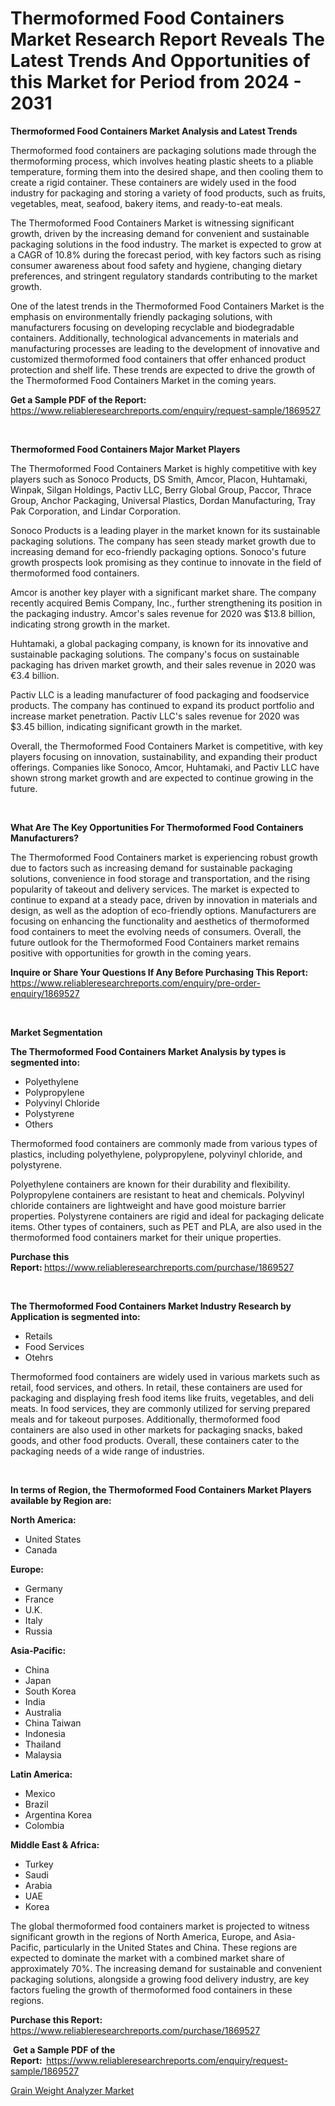 <p><h1>Thermoformed Food Containers Market Research Report Reveals The Latest Trends And Opportunities of this Market for Period from 2024 - 2031</h1></p><p><strong>Thermoformed Food Containers Market Analysis and Latest Trends</strong></p>
<p><p>Thermoformed food containers are packaging solutions made through the thermoforming process, which involves heating plastic sheets to a pliable temperature, forming them into the desired shape, and then cooling them to create a rigid container. These containers are widely used in the food industry for packaging and storing a variety of food products, such as fruits, vegetables, meat, seafood, bakery items, and ready-to-eat meals.</p><p>The Thermoformed Food Containers Market is witnessing significant growth, driven by the increasing demand for convenient and sustainable packaging solutions in the food industry. The market is expected to grow at a CAGR of 10.8% during the forecast period, with key factors such as rising consumer awareness about food safety and hygiene, changing dietary preferences, and stringent regulatory standards contributing to the market growth.</p><p>One of the latest trends in the Thermoformed Food Containers Market is the emphasis on environmentally friendly packaging solutions, with manufacturers focusing on developing recyclable and biodegradable containers. Additionally, technological advancements in materials and manufacturing processes are leading to the development of innovative and customized thermoformed food containers that offer enhanced product protection and shelf life. These trends are expected to drive the growth of the Thermoformed Food Containers Market in the coming years.</p></p>
<p><strong>Get a Sample PDF of the Report:&nbsp;</strong> <a href="https://www.reliableresearchreports.com/enquiry/request-sample/1869527">https://www.reliableresearchreports.com/enquiry/request-sample/1869527</a></p>
<p>&nbsp;</p>
<p><strong>Thermoformed Food Containers Major Market Players</strong></p>
<p><p>The Thermoformed Food Containers Market is highly competitive with key players such as Sonoco Products, DS Smith, Amcor, Placon, Huhtamaki, Winpak, Silgan Holdings, Pactiv LLC, Berry Global Group, Paccor, Thrace Group, Anchor Packaging, Universal Plastics, Dordan Manufacturing, Tray Pak Corporation, and Lindar Corporation.</p><p>Sonoco Products is a leading player in the market known for its sustainable packaging solutions. The company has seen steady market growth due to increasing demand for eco-friendly packaging options. Sonoco's future growth prospects look promising as they continue to innovate in the field of thermoformed food containers.</p><p>Amcor is another key player with a significant market share. The company recently acquired Bemis Company, Inc., further strengthening its position in the packaging industry. Amcor's sales revenue for 2020 was $13.8 billion, indicating strong growth in the market.</p><p>Huhtamaki, a global packaging company, is known for its innovative and sustainable packaging solutions. The company's focus on sustainable packaging has driven market growth, and their sales revenue in 2020 was €3.4 billion.</p><p>Pactiv LLC is a leading manufacturer of food packaging and foodservice products. The company has continued to expand its product portfolio and increase market penetration. Pactiv LLC's sales revenue for 2020 was $3.45 billion, indicating significant growth in the market.</p><p>Overall, the Thermoformed Food Containers Market is competitive, with key players focusing on innovation, sustainability, and expanding their product offerings. Companies like Sonoco, Amcor, Huhtamaki, and Pactiv LLC have shown strong market growth and are expected to continue growing in the future.</p></p>
<p>&nbsp;</p>
<p><strong>What Are The Key Opportunities For Thermoformed Food Containers Manufacturers?</strong></p>
<p><p>The Thermoformed Food Containers market is experiencing robust growth due to factors such as increasing demand for sustainable packaging solutions, convenience in food storage and transportation, and the rising popularity of takeout and delivery services. The market is expected to continue to expand at a steady pace, driven by innovation in materials and design, as well as the adoption of eco-friendly options. Manufacturers are focusing on enhancing the functionality and aesthetics of thermoformed food containers to meet the evolving needs of consumers. Overall, the future outlook for the Thermoformed Food Containers market remains positive with opportunities for growth in the coming years.</p></p>
<p><strong>Inquire or Share Your Questions If Any Before Purchasing This Report:</strong> <a href="https://www.reliableresearchreports.com/enquiry/pre-order-enquiry/1869527">https://www.reliableresearchreports.com/enquiry/pre-order-enquiry/1869527</a></p>
<p>&nbsp;</p>
<p><strong>Market Segmentation</strong></p>
<p><strong>The Thermoformed Food Containers Market Analysis by types is segmented into:</strong></p>
<p><ul><li>Polyethylene</li><li>Polypropylene</li><li>Polyvinyl Chloride</li><li>Polystyrene</li><li>Others</li></ul></p>
<p><p>Thermoformed food containers are commonly made from various types of plastics, including polyethylene, polypropylene, polyvinyl chloride, and polystyrene. </p><p>Polyethylene containers are known for their durability and flexibility. Polypropylene containers are resistant to heat and chemicals. Polyvinyl chloride containers are lightweight and have good moisture barrier properties. Polystyrene containers are rigid and ideal for packaging delicate items. Other types of containers, such as PET and PLA, are also used in the thermoformed food containers market for their unique properties.</p></p>
<p><strong>Purchase this Report:&nbsp;</strong><a href="https://www.reliableresearchreports.com/purchase/1869527">https://www.reliableresearchreports.com/purchase/1869527</a></p>
<p>&nbsp;</p>
<p><strong>The Thermoformed Food Containers Market Industry Research by Application is segmented into:</strong></p>
<p><ul><li>Retails</li><li>Food Services</li><li>Otehrs</li></ul></p>
<p><p>Thermoformed food containers are widely used in various markets such as retail, food services, and others. In retail, these containers are used for packaging and displaying fresh food items like fruits, vegetables, and deli meats. In food services, they are commonly utilized for serving prepared meals and for takeout purposes. Additionally, thermoformed food containers are also used in other markets for packaging snacks, baked goods, and other food products. Overall, these containers cater to the packaging needs of a wide range of industries.</p></p>
<p>&nbsp;</p>
<p><strong>In terms of Region, the Thermoformed Food Containers Market Players available by Region are:</strong></p>
<p>
    <p> <strong> North America: </strong>
        <ul>
            <li>United States</li>
            <li>Canada</li>
        </ul>
        </p> 
    <p> <strong> Europe: </strong>
        <ul>
            <li>Germany</li>
            <li>France</li>
            <li>U.K.</li>
            <li>Italy</li>
            <li>Russia</li>
        </ul>
        </p> 
    <p> <strong> Asia-Pacific: </strong>
        <ul>
            <li>China</li>
            <li>Japan</li>
            <li>South Korea</li>
            <li>India</li>
            <li>Australia</li>
            <li>China Taiwan</li>
            <li>Indonesia</li>
            <li>Thailand</li>
            <li>Malaysia</li>
        </ul>
        </p> 
    <p> <strong> Latin America: </strong>
        <ul>
            <li>Mexico</li>
            <li>Brazil</li>
            <li>Argentina Korea</li>
            <li>Colombia</li>
        </ul>
        </p> 
    <p> <strong> Middle East & Africa: </strong>
        <ul>
            <li>Turkey</li>
            <li>Saudi</li>
            <li>Arabia</li>
            <li>UAE</li>
            <li>Korea</li>
        </ul>
    </p>
    </p>
<p><p>The global thermoformed food containers market is projected to witness significant growth in the regions of North America, Europe, and Asia-Pacific, particularly in the United States and China. These regions are expected to dominate the market with a combined market share of approximately 70%. The increasing demand for sustainable and convenient packaging solutions, alongside a growing food delivery industry, are key factors fueling the growth of thermoformed food containers in these regions.</p></p>
<p><strong>Purchase this Report: </strong><a href="https://www.reliableresearchreports.com/purchase/1869527">https://www.reliableresearchreports.com/purchase/1869527</a></p>
<p>&nbsp;<strong>Get a Sample PDF of the Report:&nbsp;&nbsp;</strong><a href="https://www.reliableresearchreports.com/enquiry/request-sample/1869527">https://www.reliableresearchreports.com/enquiry/request-sample/1869527</a></p>
<p><strong></strong></p>
<p><p><a href="https://confirmed-shield-e13.notion.site/Grain-Weight-Analyzer-Market-Size-Growth-Outlook-from-2024-to-2031-projecting-at-Market-s-Trends-A-c94cb2aa178241158548677eab7f582b">Grain Weight Analyzer Market</a></p></p>